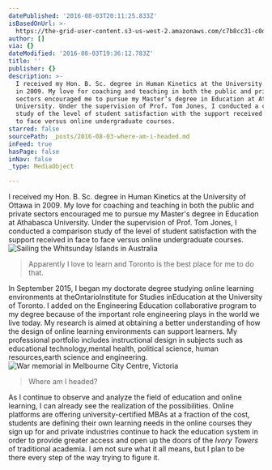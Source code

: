 ```yaml
---
datePublished: '2016-08-03T20:11:25.833Z'
isBasedOnUrl: >-
  https://the-grid-user-content.s3-us-west-2.amazonaws.com/c7b8cc31-c0de-479e-b754-3cd77e2b3788.jpg
author: []
via: {}
dateModified: '2016-08-03T19:36:12.783Z'
title: ''
publisher: {}
description: >-
  I received my Hon. B. Sc. degree in Human Kinetics at the University of Ottawa
  in 2009. My love for coaching and teaching in both the public and private
  sectors encouraged me to pursue my Master’s degree in Education at Athabasca
  University. Under the supervision of Prof. Tom Jones, I conducted a comparison
  study of the level of student satisfaction with the support received in face
  to face versus online undergraduate courses.
starred: false
sourcePath: _posts/2016-08-03-where-am-i-headed.md
inFeed: true
hasPage: false
inNav: false
_type: MediaObject

---
```

I received my Hon. B. Sc. degree in Human Kinetics at the University of Ottawa in 2009\. My love for coaching and teaching in both the public and private sectors encouraged me to pursue my Master's degree in Education at Athabasca University. Under the supervision of Prof. Tom Jones, I conducted a comparison study of the level of student satisfaction with the support received in face to face versus online undergraduate courses.
![Sailing the Whitsunday Islands in Australia](https://the-grid-user-content.s3-us-west-2.amazonaws.com/c7b8cc31-c0de-479e-b754-3cd77e2b3788.jpg)

> Apparently I love to learn and Toronto is the best place for me to do that.

In September 2015, I began my doctorate degree studying online learning environments at theOntarioInstitute for Studies inEducation at the University of Toronto. I added on the Engineering Education collaborative program to my degree because of the important role engineering plays in the world we live today. My research is aimed at obtaining a better understanding of how the design of online learning environments can support learners. My professional portfolio includes instructional design in subjects such as educational technology,mental health, political science, human resources,earth science and engineering.
![War memorial in Melbourne City Centre, Victoria](https://the-grid-user-content.s3-us-west-2.amazonaws.com/4d69c1ce-0f96-457e-a295-90a884ceb550.jpg)

> Where am I headed?

As I continue to observe and analyze the field of education and online learning, I can already see the realization of the possibilities. Online platforms are offering university-certified MBAs at a fraction of the cost, students are defining their own learning needs in the online courses they sign up for and private industries continue to hack the education system in order to provide greater access and open up the doors of the _Ivory Towers_ of traditional academia. I am not sure what it all means, but I plan to be there every step of the way trying to figure it.